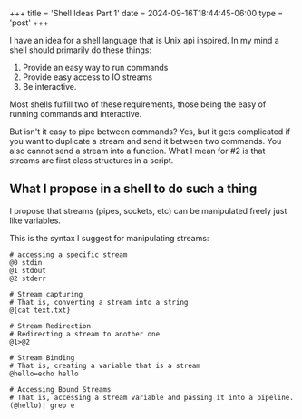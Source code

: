 +++
title = 'Shell Ideas Part 1'
date = 2024-09-16T18:44:45-06:00
type = 'post'
+++

I have an idea for a shell language that is Unix api inspired. In my mind a shell should primarily do these things:
1. Provide an easy way to run commands
2. Provide easy access to IO streams
3. Be interactive.

Most shells fulfill two of these requirements, those being the easy of running commands and interactive.

But isn't it easy to pipe between commands? Yes, but it gets complicated if you want to duplicate a stream and send it between two commands. You also cannot send a stream into a function. What I mean for #2 is that streams are first class structures in a script.

## What I propose in a shell to do such a thing
I propose that streams (pipes, sockets, etc) can be manipulated freely just like variables.

This is the syntax I suggest for manipulating streams:
```
# accessing a specific stream
@0 stdin
@1 stdout
@2 stderr

# Stream capturing
# That is, converting a stream into a string
@{cat text.txt}

# Stream Redirection
# Redirecting a stream to another one
@1>@2

# Stream Binding
# That is, creating a variable that is a stream
@hello=echo hello

# Accessing Bound Streams
# That is, accessing a stream variable and passing it into a pipeline.
(@hello)| grep e

```
